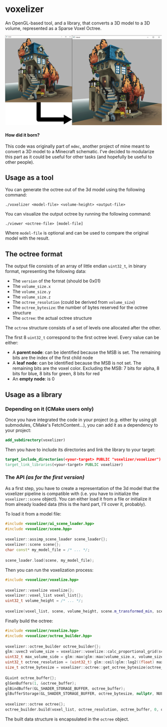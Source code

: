 # voxelizer

An OpenGL-based tool, and a library, that converts a 3D model to a 3D volume, represented as a Sparse Voxel Octree.

![Preview](gallery/img2.png)

#### How did it born?

This code was originally part of `mdmc`, another project of mine meant to convert a 3D model to a Minecraft schematic. I've decided to modularize this part
as it could be useful for other tasks (and hopefully be useful to other people).

## Usage as a tool

You can generate the octree out of the 3d model using the following command:
```
./voxelizer <model-file> <volume-height> <output-file>
```

You can visualize the output octree by running the following command:
```
./viewer <octree-file> [model-file]
```

Where `model-file` is optional and can be used to compare the original model with the result.

## The octree format

The output file consists of an array of little endian `uint32_t`, in binary format, representing the following data:
- The `version` of the format (should be 0x01)
- The `volume_size.x`
- The `volume_size.y`
- The `volume_size.z`
- The `octree_resolution` (could be derived from `volume_size`)
- The `octree_bytesize`: the number of bytes reserved for the octree structure
- The `octree`: the actual octree structure

The `octree` structure consists of a set of levels one allocated after the other.

The first 8 `uint32_t` correspond to the first octree level. Every value can be either:
- A **parent node**: can be identified because the MSB is set. The remaining bits are the index of the first child node
- A **leaf node**: can be identified because the MSB is not set. The remaining bits are the voxel color. Excluding the MSB: 7 bits for alpha, 8 bits for blue, 8 bits for green, 8 bits for red
- An **empty node**: is 0

## Usage as a library

### Depending on it (CMake users only)

Once you have integrated the code in your project (e.g. either by using git submodules, CMake's FetchContent...), you can add it as a dependency to your project:

```cmake
add_subdirectory(voxelizer)
```

Then you have to include its directories and link the library to your target:

```cmake
target_include_directories(<your-target> PUBLIC "voxelizer/voxelizer")
target_link_libraries(<your-target> PUBLIC voxelizer)
```

### The API _(as for the first version)_

As a first step, you have to create a representation of the 3d model that the voxelizer pipeline is compatible with (i.e. you have to initialize the `voxelizer::scene` object). You can either load it from a file or initialize it from already loaded data (this is the hard part, I'll cover it, probably).

To load it from a model file:
```c++
#include <voxelizer/ai_scene_loader.hpp>
#include <voxelizer/scene.hpp>

voxelizer::assimp_scene_loader scene_loader{};
voxelizer::scene scene{};
char const* my_model_file = /* ... */;

scene_loader.load(scene, my_model_file);
```

Then you can run the voxelization process:
```c++
#include <voxelizer/voxelize.hpp>

voxelizer::voxelize voxelize{};
voxelizer::voxel_list voxel_list{};
uint32_t volume_height = /* ... */;

voxelize(voxel_list, scene, volume_height, scene.m_transformed_min, scene.get_transformed_size());
```

Finally build the octree:
```c++
#include <voxelizer/voxelize.hpp>
#include <voxelizer/octree_builder.hpp>

voxelizer::octree_builder octree_builder{};
glm::uvec3 volume_size = voxelizer::voxelize::calc_proportional_grid(scene.get_transformed_size(), volume_height);
uint32_t max_volume_side = glm::max(glm::max(volume_size.x, volume_size.y), volume_size.z);
uint32_t octree_resolution = (uint32_t) glm::ceil(glm::log2((float) max_volume_side));
size_t octree_bytesize = voxelizer::octree::get_octree_bytesize(octree_resolution);

GLuint octree_buffer{};
glGenBuffers(1, &octree_buffer);
glBindBuffer(GL_SHADER_STORAGE_BUFFER, octree_buffer);
glBufferStorage(GL_SHADER_STORAGE_BUFFER, octree_bytesize, nullptr, NULL);

voxelizer::octree octree{};
octree_builder.build(voxel_list, octree_resolution, octree_buffer, 0, octree); 
```

The built data structure is encapsulated in the `octree` object.

